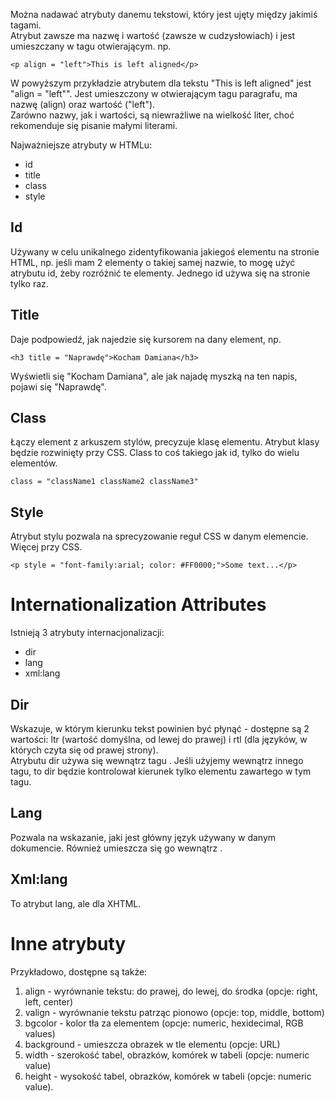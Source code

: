 Można nadawać atrybuty danemu tekstowi, który jest ujęty między jakimiś tagami.  
Atrybut zawsze ma nazwę i wartość (zawsze w cudzysłowiach) i jest umieszczany w tagu otwierającym. np.  
  
```
<p align = "left">This is left aligned</p>
```

W powyższym przykładzie atrybutem dla tekstu "This is left aligned" jest "align = "left"".  Jest umieszczony w otwierającym tagu paragrafu, ma nazwę (align) oraz wartość ("left").  
Zarówno nazwy, jak i wartości, są niewrażliwe na wielkość liter, choć rekomenduje się pisanie małymi literami.  
  
Najważniejsze atrybuty w HTMLu:  
- id  
- title  
- class  
- style  
  
## Id  
Używany w celu unikalnego zidentyfikowania jakiegoś elementu na stronie HTML, np. jeśli mam 2 elementy o takiej samej nazwie, to mogę użyć atrybutu id, żeby rozróżnić te elementy. Jednego id używa się na stronie tylko raz.  
  
## Title  
Daje podpowiedź, jak najedzie się kursorem na dany element, np.  
```
<h3 title = "Naprawdę">Kocham Damiana</h3>
```
Wyświetli się "Kocham Damiana", ale jak najadę myszką na ten napis, pojawi się "Naprawdę".  
  
## Class  
Łączy element z arkuszem stylów, precyzuje klasę elementu. Atrybut klasy będzie rozwinięty przy CSS. Class to coś takiego jak id, tylko do wielu elementów.  
```
class = "className1 className2 className3"
```  
  
## Style  
Atrybut stylu pozwala na sprecyzowanie reguł CSS w danym elemencie. Więcej przy CSS.  
```
<p style = "font-family:arial; color: #FF0000;">Some text...</p>
```
  
# Internationalization Attributes  
Istnieją 3 atrybuty internacjonalizacji:  
- dir  
- lang  
- xml:lang  
  
## Dir  
Wskazuje, w którym kierunku tekst powinien być płynąć - dostępne są 2 wartości: ltr (wartość domyślna, od lewej do prawej) i rtl (dla języków, w których czyta się od prawej strony).  
Atrybutu dir używa się wewnątrz tagu <html>. Jeśli użyjemy wewnątrz innego tagu, to dir będzie kontrolował kierunek tylko elementu zawartego w tym tagu.  
  
## Lang  
Pozwala na wskazanie, jaki jest główny język używany w danym dokumencie. Również umieszcza się go wewnątrz <html>.  
  
## Xml:lang  
To atrybut lang, ale dla XHTML.  
  
# Inne atrybuty  
Przykładowo, dostępne są także:  
1. align - wyrównanie tekstu: do prawej, do lewej, do środka (opcje: right, left, center)  
2. valign - wyrównanie tekstu patrząc pionowo (opcje: top, middle, bottom)  
3. bgcolor - kolor tła za elementem (opcje: numeric, hexidecimal, RGB values)  
4. background - umieszcza obrazek w tle elementu (opcje: URL)  
5. width - szerokość tabel, obrazków, komórek w tabeli (opcje: numeric value)  
6. height - wysokość tabel, obrazków, komórek w tabeli (opcje: numeric value).
  
